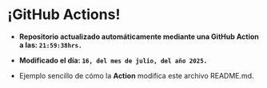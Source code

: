 # ¡GitHub Actions!
* **Repositorio actualizado automáticamente mediante una GitHub Action a las: `21:59:38hrs.`**
* **Modificado el día: `16, del mes de julio, del año 2025.`**

* Ejemplo sencillo de cómo la **Action** modifica este archivo README.md.
